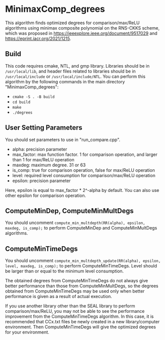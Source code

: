 # MinimaxComp_degrees
This algorithm finds optimized degrees for comparison/max/ReLU algorithms using minimax composite polynomial on the RNS-CKKS scheme, which was proposed in https://ieeexplore.ieee.org/document/9517029 and https://eprint.iacr.org/2021/1215. 

## Build
This code requires cmake, NTL, and gmp library. Libraries should be in ```/usr/local/lib```, and header files related to libraries should be in ```/usr/local/include``` or ```/usr/local/include/NTL```. You can perform this algorithm by the following commands in the main directory "MinimaxComp_degrees":
+ ```cmake -S . -B build```
+ ```cd build```
+ ```make```
+ ```./degrees```

## User Setting Parameters
You should set parameters to use in "run_compare.cpp". 
+ alpha: precision parameter 
+ max_factor: max function factor. 1 for comparison operation, and larger than 1 for max/ReLU operation
+ maxdeg: maximum degree. 31 or 63
+ is_comp: true for comparison operation, false for max/ReLU operation
+ level: required level consumption for comparison/max/ReLU operation
+ epsilon: precision parameter

Here, epsilon is equal to max_factor * 2^-alpha by default. You can also use other epsilon for comparison operation.

## ComputeMinDep, ComputeMinMultDegs
You should uncomment ```compute_min_multdepth(RR(alpha), epsilon, maxdeg, is_comp);``` to perform ComputeMinDep and ComputeMinMultDegs algorithms. 

## ComputeMinTimeDegs
You should uncomment ```compute_min_multdepth_update(RR(alpha), epsilon, level, maxdeg, is_comp);``` to perform ComputeMinTimeDegs. Level should be larger than or equal to the minimum level consumption.

The obtained degrees from ComputeMinTimeDegs do not always give better performance than those from ComputeMinMultDegs, so the degrees obtained from ComputeMinTimeDegs may be used only when better performance is given as a result of actual execution. 

If you use another library other than the SEAL library to perform comparison/max/ReLU, you may not be able to see the performance improvement from the ComputeMinTimeDegs algorithm. In this case, it is recommended that CCx.txt files be newly created in a new library/computer environment. Then ComputeMinTimeDegs will give the optimized degrees for your environment.
